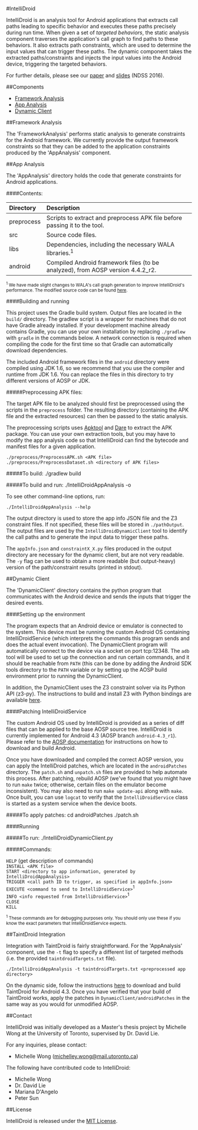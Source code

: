 #IntelliDroid

IntelliDroid is an analysis tool for Android applications that extracts call paths leading to specific behavior and executes these paths precisely during run time.  When given a set of *targeted behaviors*, the static analysis component traverses the application's call graph to find paths to these behaviors.  It also extracts path constraints, which are used to determine the input values that can trigger these paths.  The dynamic component takes the extracted paths/constraints and injects the input values into the Android device, triggering the targeted behaviors.  

For further details, please see our [paper](http://www.eecg.toronto.edu/~lie/papers/mwong_ndss2016.pdf) and [slides](http://miwong.me/files/intellidroid_ndss2016_slides.pdf) (NDSS 2016).

##Components

* [Framework Analysis](#framework-analysis)
* [App Analysis](#app-analysis)
* [Dynamic Client](#dynamic-client)


##Framework Analysis 

The 'FrameworkAnalysis' performs static analysis to generate constraints for the Android framework.  We currently provide the output framework constraints so that they can be added to the application constraints produced by the 'AppAnalysis' component.  


##App Analysis

The 'AppAnalysis' directory holds the code that generate constraints for Android applications.

####Contents: 

| Directory   | Description                                                                                | 
|:------------|:-------------------------------------------------------------------------------------------| 
| preprocess  | Scripts to extract and preprocess APK file before passing it to the tool.                  | 
| src         | Source code files.                                                                         | 
| libs        | Dependencies, including the necessary WALA libraries.<sup>1</sup>                          | 
| android     | Compiled Android framework files (to be analyzed), from AOSP version 4.4.2_r2.             | 

<sub><sup>1</sup> We have made slight changes to WALA's call graph generation to improve IntelliDroid's performance.  The modified source code can be found [here](https://github.com/miwong/WALA/tree/R_1.3.6_ANDROID_LISTENER).</sub>  

####Building and running

This project uses the Gradle build system.  Output files are located in the `build/` directory.  The gradlew script is a wrapper for machines that do not have Gradle already installed.  If your development machine already contains Gradle, you can use your own installation by replacing `./gradlew` with `gradle` in the commands below.  A network connection is required when compiling the code for the first time so that Gradle can automatically download dependencies.  

The included Android framework files in the `android` directory were compiled using JDK 1.6, so we recommend that you use the compiler and runtime from JDK 1.6.  You can replace the files in this directory to try different versions of AOSP or JDK.  

#####Preprocessing APK files: 

The target APK file to be analyzed should first be preprocessed using the scripts in the `preprocess` folder.  The resulting directory (containing the APK file and the extracted resources) can then be passed to the static analysis.  

The preprocessing scripts uses [Apktool](http://ibotpeaches.github.io/Apktool/) and [Dare](http://siis.cse.psu.edu/dare/) to extract the APK package.  You can use your own extraction tools, but you may have to modify the app analysis code so that IntelliDroid can find the bytecode and manifest files for a given application.  
  
    ./preprocess/PreprocessAPK.sh <APK file>
    ./preprocess/PreprocessDataset.sh <directory of APK files>

#####To build: 
    ./gradlew build  

#####To build and run: 
    ./IntelliDroidAppAnalysis -o <output directory> <preprocessed app directory>
  
  
To see other command-line options, run:  

    ./IntelliDroidAppAnalysis --help
  
  
The output directory is used to store the app info JSON file and the Z3 constraint files.  If not specified, these files will be stored in `./pathOutput`.  The output files are used by the `IntelliDroidDynamicClient` tool to identify the call paths and to generate the input data to trigger these paths.  

The `appInfo.json` and `constraintX_X.py` files produced in the output directory are necessary for the dynamic client, but are not very readable.  The `-y` flag can be used to obtain a more readable (but output-heavy) version of the path/constraint results (printed in stdout).  


##Dynamic Client

The 'DynamicClient' directory contains the python program that communicates with the Android device and sends the inputs that trigger the desired events.  

####Setting up the environment

The program expects that an Android device or emulator is connected to the system.  This device must be running the custom Android OS containing IntelliDroidService (which interprets the commands this program sends and does the actual event invocation).  The DynamicClient program will automatically connect to the device via a socket on port tcp:12348.  The `adb` tool will be used to set up the connection and run certain commands, and it should be reachable from `PATH` (this can be done by adding the Android SDK tools directory to the `PATH` variable or by setting up the AOSP build environment prior to running the DynamicClient.  

In addition, the DynamicClient uses the Z3 constraint solver via its Python API (z3-py).  The instructions to build and install Z3 with Python bindings are available [here](https://github.com/Z3Prover/z3).  

####Patching IntelliDroidService

The custom Android OS used by IntelliDroid is provided as a series of diff files that can be applied to the base AOSP source tree.  IntelliDroid is currently implemented for Android 4.3 (AOSP branch `android-4.3_r1`).  Please refer to the [AOSP documentation](https://source.android.com/source/requirements.html) for instructions on how to download and build Android.  

Once you have downloaded and compiled the correct AOSP version, you can apply the IntelliDroid patches, which are located in the `androidPatches` directory.  The `patch.sh` and `unpatch.sh` files are provided to help automate this process.  After patching, rebuild AOSP (we've found that you might have to run `make` twice; otherwise, certain files on the emulator become inconsistent).  You may also need to run `make update-api` along with `make`.  Once built, you can use `logcat` to verify that the `IntelliDroidService` class is started as a system service when the device boots.  

#####To apply patches:
    cd androidPatches
    ./patch.sh <path to AOSP directory>

####Running

#####To run: 
    ./IntelliDroidDynamicClient.py

#####Commands:

`HELP` (get description of commands)  
`INSTALL <APK file>`  
`START <directory to app information, generated by IntelliDroidAppAnalysis>`  
`TRIGGER <call path ID to trigger, as specified in appInfo.json>`  
`EXECUTE <command to send to IntelliDroidService>`<sup>1</sup>  
`INFO <info requested from IntelliDroidService>`<sup>1</sup>  
`CLOSE`  
`KILL`  

<sub><sup>1</sup> These commands are for debugging purposes only.  You should only use these if you know the exact parameters that IntelliDroidService expects.</sub>  


##TaintDroid Integration

Integration with TaintDroid is fairly straightforward.  For the 'AppAnalysis' component, use the `-t` flag to specify a different list of targeted methods (i.e. the provided `taintdroidTargets.txt` file).

    ./IntelliDroidAppAnalysis -t taintdroidTargets.txt <preprocessed app directory>

On the dynamic side, follow the instructions [here](http://www.appanalysis.org/download.html) to download and build TaintDroid for Android 4.3.  Once you have verified that your build of TaintDroid works, apply the patches in `DynamicClient/androidPatches` in the same way as you would for unmodified AOSP.  


##Contact

IntelliDroid was initially developed as a Master's thesis project by Michelle Wong at the University of Toronto, supervised by Dr. David Lie.  
  
For any inquiries, please contact:
* Michelle Wong (michelley.wong@mail.utoronto.ca)

The following have contributed code to IntelliDroid:
* Michelle Wong
* Dr. David Lie
* Mariana D'Angelo
* Peter Sun

##License

IntelliDroid is released under the [MIT License](https://opensource.org/licenses/MIT).  

